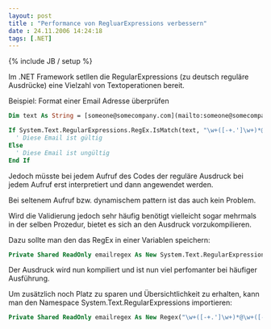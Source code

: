 ```yaml
---
layout: post
title : "Performance von RegluarExpressions verbessern"
date : 24.11.2006 14:24:18
tags: [.NET]
---
```

{% include JB / setup %}

Im .NET Framework setllen die RegularExpressions (zu deutsch reguläre Ausdrücke) eine Vielzahl von Textoperationen bereit.

Beispiel: Format einer Email Adresse überprüfen

````vb
Dim text As String = [someone@somecompany.com](mailto:someone@somecompany.com)

If System.Text.RegularExpressions.RegEx.IsMatch(text, "\w+([-+.']\w+)*@\w+([-.]\w+)*\.\w+([-.]\w+)*")  
  ' Diese Email ist gültig  
Else  
  ' Diese Email ist ungültig  
End If
````

Jedoch müsste bei jedem Aufruf des Codes der reguläre Ausdruck bei jedem Aufruf erst interpretiert und dann angewendet werden.

Bei seltenem Aufruf bzw. dynamischem pattern ist das auch kein Problem.

Wird die Validierung jedoch sehr häufig benötigt vielleicht sogar mehrmals in der selben Prozedur, bietet es sich an den Ausdruck vorzukompilieren.

Dazu sollte man den das RegEx in einer Variablen speichern:

````vb
Private Shared ReadOnly emailregex As New System.Text.RegularExpressions.Regex("\w+([-+.']\w+)*@\w+([-.]\w+)*\.\w+([-.]\w+)*", System.Text.RegularExpressions.RegexOptions.Compiled) 
````

Der Ausdruck wird nun kompiliert und ist nun viel perfomanter bei häufiger Ausführung. 

Um zusätzlich noch Platz zu sparen und Übersichtlichkeit zu erhalten, kann man den Namespace System.Text.RegularExpressions importieren: 

````vb
Private Shared ReadOnly emailregex As New Regex("\w+([-+.']\w+)*@\w+([-.]\w+)*\.\w+([-.]\w+)*", RegexOptions.Compiled)
````